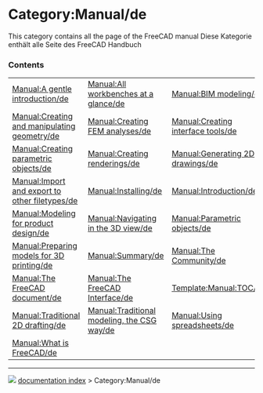 # Category:Manual/de
This category contains all the page of the FreeCAD manual Diese Kategorie enthält alle Seite des FreeCAD Handbuch

### Contents

|     |     |     |
| --- | --- | --- |
| [Manual:A gentle introduction/de](Manual_A_gentle_introduction/de.md) | [Manual:All workbenches at a glance/de](Manual_All_workbenches_at_a_glance/de.md) | [Manual:BIM modeling/de](Manual_BIM_modeling/de.md) |
| [Manual:Creating and manipulating geometry/de](Manual_Creating_and_manipulating_geometry/de.md) | [Manual:Creating FEM analyses/de](Manual_Creating_FEM_analyses/de.md) | [Manual:Creating interface tools/de](Manual_Creating_interface_tools/de.md) |
| [Manual:Creating parametric objects/de](Manual_Creating_parametric_objects/de.md) | [Manual:Creating renderings/de](Manual_Creating_renderings/de.md) | [Manual:Generating 2D drawings/de](Manual_Generating_2D_drawings/de.md) |
| [Manual:Import and export to other filetypes/de](Manual_Import_and_export_to_other_filetypes/de.md) | [Manual:Installing/de](Manual_Installing/de.md) | [Manual:Introduction/de](Manual_Introduction/de.md) |
| [Manual:Modeling for product design/de](Manual_Modeling_for_product_design/de.md) | [Manual:Navigating in the 3D view/de](Manual_Navigating_in_the_3D_view/de.md) | [Manual:Parametric objects/de](Manual_Parametric_objects/de.md) |
| [Manual:Preparing models for 3D printing/de](Manual_Preparing_models_for_3D_printing/de.md) | [Manual:Summary/de](Manual_Summary/de.md) | [Manual:The Community/de](Manual_The_Community/de.md) |
| [Manual:The FreeCAD document/de](Manual_The_FreeCAD_document/de.md) | [Manual:The FreeCAD Interface/de](Manual_The_FreeCAD_Interface/de.md) | [Template:Manual:TOC/de](Template_Manual_TOC/de.md) |
| [Manual:Traditional 2D drafting/de](Manual_Traditional_2D_drafting/de.md) | [Manual:Traditional modeling, the CSG way/de](Manual_Traditional_modeling,_the_CSG_way/de.md) | [Manual:Using spreadsheets/de](Manual_Using_spreadsheets/de.md) |
| [Manual:What is FreeCAD/de](Manual_What_is_FreeCAD/de.md) |



---
![](images/Right_arrow.png) [documentation index](../README.md) > Category:Manual/de
